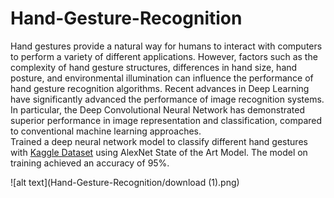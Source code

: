 # Hand-Gesture-Recognition
Hand gestures provide a natural way for humans to interact with computers to perform a variety of different applications. However, factors such as the complexity of hand gesture structures, differences in hand size, hand posture, and environmental illumination can influence the performance of hand gesture recognition algorithms. Recent advances in Deep Learning have significantly advanced the performance of image recognition systems. In particular, the Deep Convolutional Neural Network has demonstrated superior performance in image representation and classification, compared to conventional machine learning approaches.
<br/>
Trained a deep neural network model to classify different hand gestures with [Kaggle Dataset](https://www.kaggle.com/gti-upm/leapgestrecog)
using AlexNet State of the Art Model.
The model on training achieved an accuracy of 95%.

![alt text](Hand-Gesture-Recognition/download (1).png)
      
